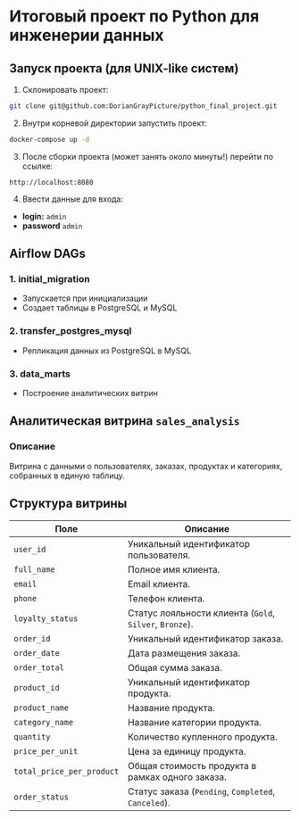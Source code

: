# Итоговый проект по Python для инженерии данных

## Запуск проекта (для UNIX-like систем)

1. Склонировать проект:
```bash
git clone git@github.com:DorianGrayPicture/python_final_project.git
```

2. Внутри корневой директории запустить проект:
```bash
docker-compose up -d
```

3. После сборки проекта (может занять около минуты!) перейти по ссылке:
```URL
http://localhost:8080
```

4. Ввести данные для входа:
- **login:** `admin`
- **password** `admin`

## Airflow DAGs

### 1. **initial_migration**
- Запускается при инициализации
- Создает таблицы в PostgreSQL и MySQL

### 2. **transfer_postgres_mysql**
- Репликация данных из PostgreSQL в MySQL

### 3. **data_marts**
- Построение аналитических витрин


## Аналитическая витрина `sales_analysis`

### Описание
Витрина с данными о пользователях, заказах, продуктах и категориях, собранных в единую таблицу.

## Структура витрины

| Поле                   | Описание                                                   |
|-------------------------|-----------------------------------------------------------|
| `user_id`              | Уникальный идентификатор пользователя.                     |
| `full_name`            | Полное имя клиента.                                        |
| `email`                | Email клиента.                                             |
| `phone`                | Телефон клиента.                                           |
| `loyalty_status`       | Статус лояльности клиента (`Gold`, `Silver`, `Bronze`).     |
| `order_id`             | Уникальный идентификатор заказа.                           |
| `order_date`           | Дата размещения заказа.                                    |
| `order_total`          | Общая сумма заказа.                                        |
| `product_id`           | Уникальный идентификатор продукта.                         |
| `product_name`         | Название продукта.                                         |
| `category_name`        | Название категории продукта.                               |
| `quantity`             | Количество купленного продукта.                           |
| `price_per_unit`       | Цена за единицу продукта.                                  |
| `total_price_per_product` | Общая стоимость продукта в рамках одного заказа.         |
| `order_status`         | Статус заказа (`Pending`, `Completed`, `Canceled`).        |
